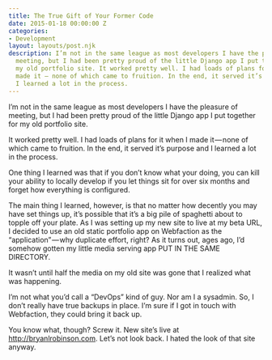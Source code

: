 ```yaml
---
title: The True Gift of Your Former Code
date: 2015-01-18 00:00:00 Z
categories:
- Development
layout: layouts/post.njk
description: I’m not in the same league as most developers I have the pleasure of
  meeting, but I had been pretty proud of the little Django app I put together for
  my old portfolio site. It worked pretty well. I had loads of plans for it when I
  made it — none of which came to fruition. In the end, it served it’s purpose and
  I learned a lot in the process.
---
```


I’m not in the same league as most developers I have the pleasure of meeting, but I had been pretty proud of the little Django app I put together for my old portfolio site.

It worked pretty well. I had loads of plans for it when I made it — none of which came to fruition. In the end, it served it’s purpose and I learned a lot in the process.

One thing I learned was that if you don’t know what your doing, you can kill your ability to locally develop if you let things sit for over six months and forget how everything is configured.

The main thing I learned, however, is that no matter how decently you may have set things up, it’s possible that it’s a big pile of spaghetti about to topple off your plate. As I was setting up my new site to live at my beta URL, I decided to use an old static portfolio app on Webfaction as the “application” — why duplicate effort, right? As it turns out, ages ago, I’d somehow gotten my little media serving app PUT IN THE SAME DIRECTORY.

It wasn’t until half the media on my old site was gone that I realized what was happening.

I’m not what you’d call a “DevOps” kind of guy. Nor am I a sysadmin. So, I don’t really have true backups in place. I’m sure if I got in touch with Webfaction, they could bring it back up.

You know what, though? Screw it. New site’s live at http://bryanlrobinson.com. Let’s not look back. I hated the look of that site anyway.
